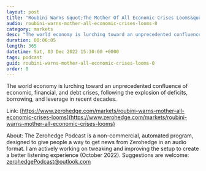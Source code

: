 ```yaml
---
layout: post
title: "Roubini Warns &quot;The Mother Of All Economic Crises Looms&quot;"
audio: roubini-warns-mother-all-economic-crises-looms-0
category: markets
desc: "The world economy is lurching toward an unprecedented confluence of economic, financial, and debt crises, following the explosion of deficits, borrowing, and leverage in recent decades."
duration: 00:06:05
length: 365
datetime: Sat, 03 Dec 2022 15:30:00 +0000
tags: podcast
guid: roubini-warns-mother-all-economic-crises-looms-0
order: 0
---
```

The world economy is lurching toward an unprecedented confluence of economic, financial, and debt crises, following the explosion of deficits, borrowing, and leverage in recent decades.

Link: [https://www.zerohedge.com/markets/roubini-warns-mother-all-economic-crises-looms](https://www.zerohedge.com/markets/roubini-warns-mother-all-economic-crises-looms)

About: The Zerohedge Podcast is a non-commercial, automated program, designed to give people a way to get news from Zerohedge in an audio format.  I am actively working on tweaking and improving the setup to create a better listening experience (October 2022).  Suggestions are welcome: [zerohedgePodcast@outlook.com](mailto:zerohedgePodcast@outlook.com)